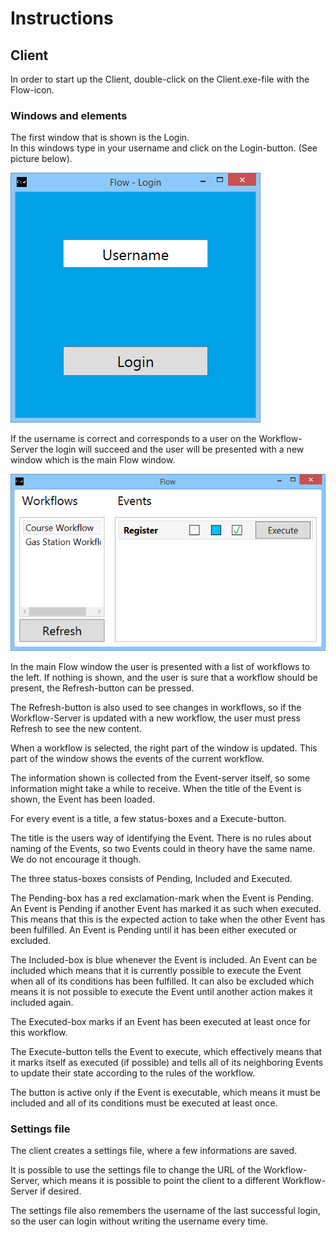 # Instructions
## Client
In order to start up the Client, double-click on the Client.exe-file with the Flow-icon.

### Windows and elements

The first window that is shown is the Login.  
In this windows type in your username and click on the Login-button. (See picture below).

![Client Login Window](ClientLogin.png)

If the username is correct and corresponds to a user on the Workflow-Server the login will succeed and the user will be presented with a new window which is the main Flow window.

![Client Main Window](ClientMainView.png)

In the main Flow window the user is presented with a list of workflows to the left. If nothing is shown, and the user is sure that a workflow should be present, the Refresh-button can be pressed.

The Refresh-button is also used to see changes in workflows, so if the Workflow-Server is updated with a new workflow, the user must press Refresh to see the new content.

When a workflow is selected, the right part of the window is updated. This part of the window shows the events of the current workflow.

The information shown is collected from the Event-server itself, so some information might take a while to receive. When the title of the Event is shown, the Event has been loaded.

For every event is a title, a few status-boxes and a Execute-button.

The title is the users way of identifying the Event. There is no rules about naming of the Events, so two Events could in theory have the same name. We do not encourage it though.

The three status-boxes consists of Pending, Included and Executed.

The Pending-box has a red exclamation-mark when the Event is Pending. An Event is Pending if another Event has marked it as such when executed. This means that this is the expected action to take when the other Event has been fulfilled. An Event is Pending until it has been either executed or excluded.

The Included-box is blue whenever the Event is included. An Event can be included which means that it is currently possible to execute the Event when all of its conditions has been fulfilled. It can also be excluded which means it is not possible to execute the Event until another action makes it included again.

The Executed-box marks if an Event has been executed at least once for this workflow.

The Execute-button tells the Event to execute, which effectively means that it marks itself as executed (if possible) and tells all of its neighboring Events to update their state according to the rules of the workflow.

The button is active only if the Event is executable, which means it must be included and all of its conditions must be executed at least once.

### Settings file
The client creates a settings file, where a few informations are saved.

It is possible to use the settings file to change the URL of the Workflow-Server, which means it is possible to point the client to a different Workflow-Server if desired.

The settings file also remembers the username of the last successful login, so the user can login without writing the username every time.
